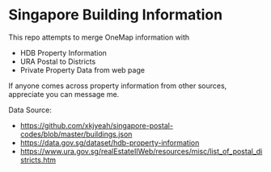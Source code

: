 # Singapore Building Information

This repo attempts to merge OneMap information with 
  - HDB Property Information
  - URA Postal to Districts
  - Private Property Data from web page
  
If anyone comes across property information from other sources, appreciate you can message me.

Data Source: 
- https://github.com/xkjyeah/singapore-postal-codes/blob/master/buildings.json
- https://data.gov.sg/dataset/hdb-property-information
- https://www.ura.gov.sg/realEstateIIWeb/resources/misc/list_of_postal_districts.htm
